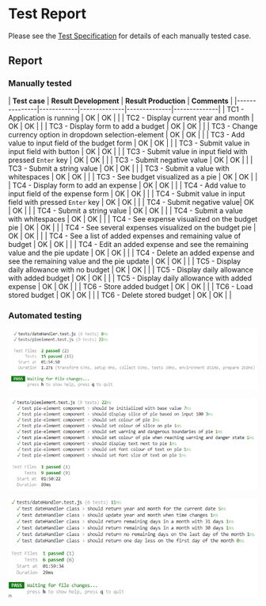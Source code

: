 # Test Report
Please see the [Test Specification](testspecification.md) for details of each manually tested case.

## Report
### Manually tested
| **Test case** | **Result Development** | **Result Production** | **Comments** |
|---------------|------------|--------------|--------------|--------------|
| TC1 -  Application is running | OK | OK |  |
| TC2 -  Display current year and month  | OK | OK |  |
| TC3 -  Display form to add a budget | OK | OK |  |
| TC3 -  Change currency option in dropdown selection-element | OK | OK |  |
| TC3 -  Add value to input field of the budget form | OK | OK |  |
| TC3 -  Submit value in input field with button | OK | OK |  |
| TC3 -  Submit value in input field with pressed `Enter` key | OK | OK |  |
| TC3 -  Submit negative value | OK | OK |  |
| TC3 -  Submit a string value | OK | OK |  |
| TC3 -  Submit a value with whitespaces | OK | OK |  |
| TC3 -  See budget visualized as a pie | OK | OK |  |
| TC4 -  Display form to add an expense | OK | OK |  |
| TC4 -  Add value to input field of the expense form | OK | OK |  |
| TC4 -  Submit value in input field with pressed `Enter` key | OK | OK |  |
| TC4 -  Submit negative value| OK | OK |  |
| TC4 -  Submit a string value | OK | OK |  |
| TC4 -  Submit a value with whitespaces | OK | OK |  |
| TC4 -  See expense visualized on the budget pie | OK | OK |  |
| TC4 -  See several expenses visualized on the budget pie | OK | OK |  |
| TC4 -  See a list of added expenses and remaining value of budget | OK | OK |  |
| TC4 -  Edit an added expense and see the remaining value and the pie update | OK | OK |  |
| TC4 -  Delete an added expense and see the remaining value and the pie update | OK | OK |  |
| TC5 - Display daily allowance with no budget | OK | OK |  |
| TC5 - Display daily allowance with added budget | OK | OK |  |
| TC5 - Display daily allowance with added expense | OK | OK |  |
| TC6 - Store added budget | OK | OK |  |
| TC6 - Load stored budget | OK | OK |  |
| TC6 - Delete stored budget | OK | OK |  |

### Automated testing
![Test](./images/unittests.png)

![TestPieModule](./images/pie-test.png)

![TestDate](./images/testdate.png)